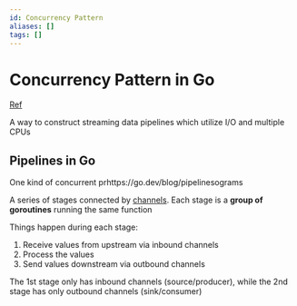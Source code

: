 ```yaml
---
id: Concurrency Pattern
aliases: []
tags: []
---
```


# Concurrency Pattern in Go

[Ref](https://go.dev/blog/pipelines)

A way to construct streaming data pipelines which utilize I/O and multiple CPUs

## Pipelines in Go

One kind of concurrent prhttps://go.dev/blog/pipelinesograms

A series of stages connected by [channels](./Channels.md). Each stage is a **group of goroutines** running the same function

Things happen during each stage:

1. Receive values from upstream via inbound channels
2. Process the values
3. Send values downstream via outbound channels

The 1st stage only has inbound channels (source/producer), while the 2nd stage has only outbound channels (sink/consumer)

